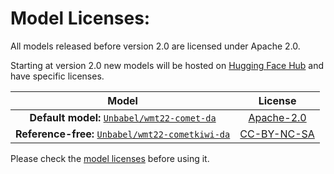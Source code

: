 # Model Licenses:

All models released before version 2.0 are licensed under Apache 2.0.

Starting at version 2.0 new models will be hosted on [Hugging Face Hub](https://huggingface.co/docs/hub/index) and have specific licenses.

| Model | License |
|:----: | :-----: |
| **Default model:** [`Unbabel/wmt22-comet-da`](https://huggingface.co/Unbabel/wmt22-comet-da) | [Apache-2.0](https://huggingface.co/Unbabel/wmt22-comet-da/blob/main/LICENSE) | 
| **Reference-free:** [`Unbabel/wmt22-cometkiwi-da`](https://huggingface.co/Unbabel/wmt22-cometkiwi-da) | [CC-BY-NC-SA](https://huggingface.co/Unbabel/wmt22-cometkiwi-da/blob/main/LICENSE) |

Please check the [model licenses](LICENSE.models.md) before using it.
